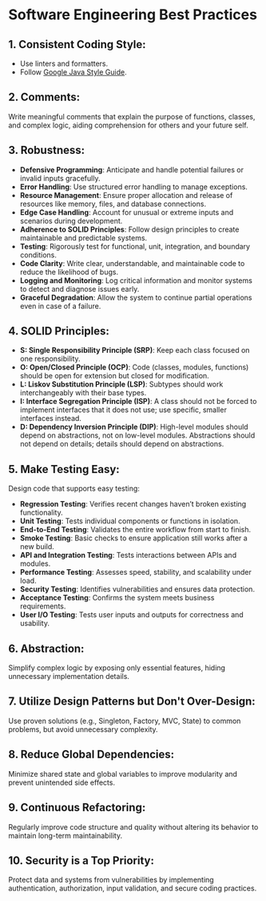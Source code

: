 
# Software Engineering Best Practices

## 1. Consistent Coding Style:
- Use linters and formatters.
- Follow [Google Java Style Guide](https://google.github.io/styleguide/javaguide.html).

## 2. Comments:
Write meaningful comments that explain the purpose of functions, classes, and complex logic, aiding comprehension for others and your future self.

## 3. Robustness:
- **Defensive Programming**: Anticipate and handle potential failures or invalid inputs gracefully.
- **Error Handling**: Use structured error handling to manage exceptions.
- **Resource Management**: Ensure proper allocation and release of resources like memory, files, and database connections.
- **Edge Case Handling**: Account for unusual or extreme inputs and scenarios during development.
- **Adherence to SOLID Principles**: Follow design principles to create maintainable and predictable systems.
- **Testing**: Rigorously test for functional, unit, integration, and boundary conditions.
- **Code Clarity**: Write clear, understandable, and maintainable code to reduce the likelihood of bugs.
- **Logging and Monitoring**: Log critical information and monitor systems to detect and diagnose issues early.
- **Graceful Degradation**: Allow the system to continue partial operations even in case of a failure.

## 4. SOLID Principles:
- **S: Single Responsibility Principle (SRP)**: Keep each class focused on one responsibility.
- **O: Open/Closed Principle (OCP)**: Code (classes, modules, functions) should be open for extension but closed for modification.
- **L: Liskov Substitution Principle (LSP)**: Subtypes should work interchangeably with their base types.
- **I: Interface Segregation Principle (ISP)**: A class should not be forced to implement interfaces that it does not use; use specific, smaller interfaces instead.
- **D: Dependency Inversion Principle (DIP)**: High-level modules should depend on abstractions, not on low-level modules. Abstractions should not depend on details; details should depend on abstractions.

## 5. Make Testing Easy:
Design code that supports easy testing:
- **Regression Testing**: Verifies recent changes haven’t broken existing functionality.
- **Unit Testing**: Tests individual components or functions in isolation.
- **End-to-End Testing**: Validates the entire workflow from start to finish.
- **Smoke Testing**: Basic checks to ensure application still works after a new build.
- **API and Integration Testing**: Tests interactions between APIs and modules.
- **Performance Testing**: Assesses speed, stability, and scalability under load.
- **Security Testing**: Identifies vulnerabilities and ensures data protection.
- **Acceptance Testing**: Confirms the system meets business requirements.
- **User I/O Testing**: Tests user inputs and outputs for correctness and usability.

## 6. Abstraction:
Simplify complex logic by exposing only essential features, hiding unnecessary implementation details.

## 7. Utilize Design Patterns but Don't Over-Design:
Use proven solutions (e.g., Singleton, Factory, MVC, State) to common problems, but avoid unnecessary complexity.

## 8. Reduce Global Dependencies:
Minimize shared state and global variables to improve modularity and prevent unintended side effects.

## 9. Continuous Refactoring:
Regularly improve code structure and quality without altering its behavior to maintain long-term maintainability.

## 10. Security is a Top Priority:
Protect data and systems from vulnerabilities by implementing authentication, authorization, input validation, and secure coding practices.

